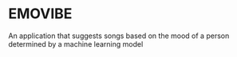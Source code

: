 # EMOVIBE
An application that suggests songs based on the mood of a person determined by a machine learning model
<br>
